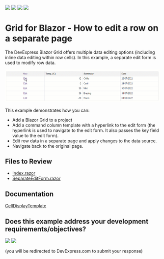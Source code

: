 <!-- default badges list -->
![](https://img.shields.io/endpoint?url=https://codecentral.devexpress.com/api/v1/VersionRange/198051624/24.2.1%2B)
[![](https://img.shields.io/badge/Open_in_DevExpress_Support_Center-FF7200?style=flat-square&logo=DevExpress&logoColor=white)](https://supportcenter.devexpress.com/ticket/details/T802173)
[![](https://img.shields.io/badge/📖_How_to_use_DevExpress_Examples-e9f6fc?style=flat-square)](https://docs.devexpress.com/GeneralInformation/403183)
[![](https://img.shields.io/badge/💬_Leave_Feedback-feecdd?style=flat-square)](#does-this-example-address-your-development-requirementsobjectives)
<!-- default badges end -->

# Grid for Blazor - How to edit a row on a separate page

The DevExpress Blazor Grid offers multiple data editing options (including inline data editing within row cells). In this example, a separate edit form is used to modify row data.

![Edit form on a separate page](images/datagrid-with-external-edit-form.gif)

This example demonstrates how you can:

* Add a Blazor Grid to a project
* Add a command column template with a hyperlink to the edit form (the hyperlink is used to navigate to the edit form. It also passes the key field value to the edit form).
* Edit row data in a separate page and apply changes to the data source.
* Navigate back to the original page.

## Files to Review

* [Index.razor](./CS/DataGridSeparateEditForm/Pages/Index.razor)
* [SeparateEditForm.razor](./CS/DataGridSeparateEditForm/Pages/SeparateEditForm.razor)

## Documentation

[CellDisplayTemplate](https://docs.devexpress.com/Blazor/DevExpress.Blazor.DxGridCommandColumn.CellDisplayTemplate)
<!-- feedback -->
## Does this example address your development requirements/objectives?

[<img src="https://www.devexpress.com/support/examples/i/yes-button.svg"/>](https://www.devexpress.com/support/examples/survey.xml?utm_source=github&utm_campaign=blazor-DxGrid-Separate-Edit-Form&~~~was_helpful=yes) [<img src="https://www.devexpress.com/support/examples/i/no-button.svg"/>](https://www.devexpress.com/support/examples/survey.xml?utm_source=github&utm_campaign=blazor-DxGrid-Separate-Edit-Form&~~~was_helpful=no)

(you will be redirected to DevExpress.com to submit your response)
<!-- feedback end -->
